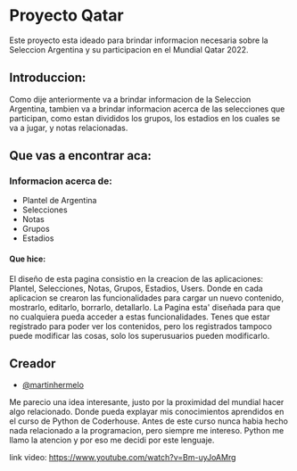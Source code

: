 # Proyecto Qatar

Este proyecto esta ideado para brindar informacion necesaria sobre la Seleccion Argentina y su participacion en el Mundial Qatar 2022.


## Introduccion:

Como dije anteriormente va a brindar informacion de la Seleccion Argentina, tambien va a brindar informacion acerca de las selecciones que participan, como estan divididos los grupos, los estadios en los cuales se va a jugar, y notas relacionadas. 

## Que vas a encontrar aca:

### Informacion acerca de:
 - Plantel de Argentina
 - Selecciones
 - Notas
 - Grupos
 - Estadios

#### Que hice:
El diseño de esta pagina consistio en la creacion de las aplicaciones: Plantel, Selecciones, Notas, Grupos, Estadios, Users. Donde en cada aplicacion se crearon las funcionalidades para cargar un nuevo contenido, mostrarlo, editarlo, borrarlo, detallarlo. La Pagina esta' diseñada para que no cualquiera pueda acceder a estas funcionalidades. Tenes que estar registrado para poder ver los contenidos, pero los registrados tampoco puede modificar las cosas, solo los superusuarios pueden modificarlo.

## Creador

- [@martinhermelo](https://github.com/martinhermelo)

Me parecio una idea interesante, justo por la proximidad del mundial hacer algo relacionado. 
Donde pueda explayar mis conocimientos aprendidos en el curso de Python de Coderhouse. 
Antes de este curso nunca habia hecho nada relacionado a la programacion, pero siempre me intereso. 
Python me llamo la atencion y por eso me decidi por este lenguaje.

link video: https://www.youtube.com/watch?v=Bm-uyJoAMrg
